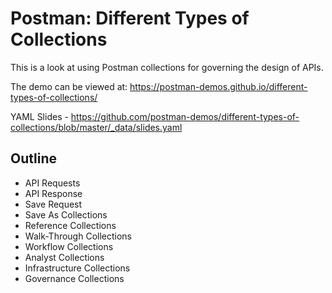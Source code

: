 # Postman: Different Types of Collections
This is a look at using Postman collections for governing the design of APIs.

The demo can be viewed at: https://postman-demos.github.io/different-types-of-collections/

YAML Slides - https://github.com/postman-demos/different-types-of-collections/blob/master/_data/slides.yaml

## Outline
- API Requests
- API Response
- Save Request
- Save As Collections
- Reference Collections
- Walk-Through Collections
- Workflow Collections
- Analyst Collections
- Infrastructure Collections
- Governance Collections
